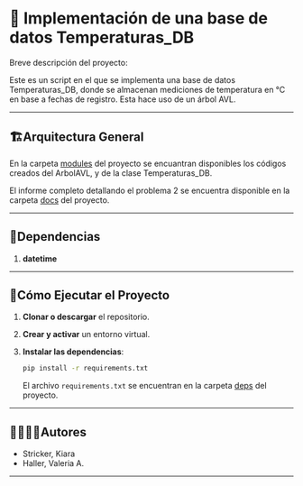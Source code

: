 # 🐍 Implementación de una base de datos Temperaturas_DB 

Breve descripción del proyecto:

Este es un script en el que se implementa una base de datos Temperaturas_DB, donde se almacenan mediciones de temperatura en °C en base a fechas de registro. Esta hace uso de un árbol AVL. 

---
## 🏗Arquitectura General

En la carpeta [modules](./modules) del proyecto se encuantran disponibles los códigos creados del ArbolAVL, y de la clase Temperaturas_DB.

El informe completo detallando el problema 2 se encuentra disponible en la carpeta [docs](./docs) del proyecto.

---
## 📑Dependencias

1. **datetime**

---
## 🚀Cómo Ejecutar el Proyecto
1. **Clonar o descargar** el repositorio.

2. **Crear y activar** un entorno virtual.

3. **Instalar las dependencias**:
   ```bash
   pip install -r requirements.txt
   ```
   El archivo `requirements.txt` se encuentran en la carpeta [deps](./deps) del proyecto.

---
## 🙎‍♀️🙎‍♂️Autores

- Stricker, Kiara
- Haller, Valeria A.

---